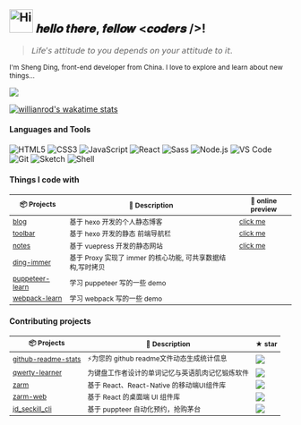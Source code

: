 <h2><img src="https://emojis.slackmojis.com/emojis/images/1588866973/8934/hellokittydance.gif?1588866973" alt="Hi" width="42" /> 𝒉𝒆𝒍𝒍𝒐 𝒕𝒉𝒆𝒓𝒆, 𝒇𝒆𝒍𝒍𝒐𝒘 <𝒄𝒐𝒅𝒆𝒓𝒔 />!</h2>

> 𝘓𝘪𝘧𝘦’𝘴 𝘢𝘵𝘵𝘪𝘵𝘶𝘥𝘦 𝘵𝘰 𝘺𝘰𝘶 𝘥𝘦𝘱𝘦𝘯𝘥𝘴 𝘰𝘯 𝘺𝘰𝘶𝘳 𝘢𝘵𝘵𝘪𝘵𝘶𝘥𝘦 𝘵𝘰 𝘪𝘵.

<p style="font-size: 12px">I'm Sheng Ding, front-end developer from China. I love to explore and learn about new things...</p>

![](https://github-readme-stats-git-dev.bestdingsheng.vercel.app/api?username=BestDingSheng&show_icons=true&theme=deson&title_color=bd93f9&icon_color=a4ffff&text_color=c264af&bg_color=282a36)

[![willianrod's wakatime stats](https://github-readme-stats-git-dev.bestdingsheng.vercel.app/api/wakatime?username=BestDingSheng&theme=deson&title_color=bd93f9&icon_color=a4ffff&text_color=c264af&bg_color=282a36)](https://github.com/anuraghazra/github-readme-stats)

#### Languages and Tools

![HTML5](https://img.shields.io/badge/-HTML5-%23E34C26?style=flat&logo=html5&logoColor=ffffff)
![CSS3](https://img.shields.io/badge/-CSS3-%23197CBE?style=flat&logo=css3)
![JavaScript](https://img.shields.io/badge/-JavaScript-%23F7DF1C?style=flat&logo=javascript&logoColor=000000&labelColor=%23ECD83E&color=%23ECD83E)
![React](https://img.shields.io/badge/-React-%2320232A?logoColor=61DAFB&style=flat&logo=react)
![Sass](https://img.shields.io/badge/-Sass-%23CB6498?style=flat&logo=sass&logoColor=ffffff)
![Node.js](https://img.shields.io/badge/-Node.js-%23579050?style=flat&logo=node.js&logoColor=ffffff)
![VS Code](https://img.shields.io/badge/-VSCode-%230066B8?style=flat&logo=visual-studio-code)
![Git](https://img.shields.io/badge/-Git-%23ED5A47?style=flat&logo=git&logoColor=%23ffffff)
![Sketch](https://img.shields.io/badge/-Sketch-%23FDAD00?style=flat&logo=sketch&logoColor=ffffff)
![Shell](https://img.shields.io/badge/-Shell-%2389E051?style=flat&logo=powershell&logoColor=ffffff)

#### Things I code with

<table style="font-size: 12px">
  <thead align="center">
    <tr>
      <th>📦 Projects</th>
      <th>📃 Description</th>
      <th>🌈 online preview </th>
    </tr>
  </thead>

  <tbody>
    <tr>
      <td><a target="_blank" href="https://github.com/BestDingSheng/blog2020">blog</a></td>
      <td>基于 hexo 开发的个人静态博客</td>
      <td><a target="_blank" href="http://jsding96.cn">click me</a></td>
    </tr>
    <tr>
      <td><a target="_blank" href="https://github.com/BestDingSheng/toolbar">toolbar</a></td>
      <td>基于 hexo 开发的静态 前端导航栏</td>
      <td><a target="_blank" href="http://box.jsding96.cn">click me</a></td>
    </tr>
    <tr>
      <td><a target="_blank" href="https://github.com/BestDingSheng/my-notes">notes</a></td>
      <td>基于 vuepress 开发的静态网站  </td>
       <td> <a target="_blank" href="https://notes.jsding96.cn/">click me</a> </td>
    </tr>
    <tr>
      <td><a target="_blank" href="https://github.com/BestDingSheng/ding-immer">ding-immer</a></td>
      <td> 基于 Proxy 实现了 immer 的核心功能, 可共享数据结构,写时拷贝  </td>
      <td></td>
    </tr>
		<tr>
			<td><a target="_blank" href="https://github.com/BestDingSheng/puppeteer-learn">puppeteer-learn</a></td>
			<td>  学习 puppeteer 写的一些 demo </td>
			<td></td>
		</tr>
		<tr>
			<td><a target="_blank" href="https://github.com/BestDingSheng/learn-webpack">webpack-learn</a></td>
			<td>  学习 webpack 写的一些 demo </td>
			<td></td>
		</tr>
  </tbody>
</table>

#### Contributing projects

<table style="font-size: 12px">
  <thead align="center">
    <tr>
      <th>📦 Projects</th>
      <th>📃 Description</th>
      <th>★ star</th>
    </tr>
  </thead>

  <tbody>
    <tr>
      <td><a target="_blank" href="https://github.com/anuraghazra/github-readme-stats">github-readme-stats</a></td>
      <td>⚡为您的 github readme文件动态生成统计信息</td>
      <td>
        <img src='https://img.shields.io/github/stars/anuraghazra/github-readme-stats?style=plastic&labelColor=373f51&color=e07a5f'>
      </td>
    </tr>
    <tr>
      <td><a target="_blank" href="https://github.com/Kaiyiwing/qwerty-learner"> qwerty-learner</a></td>
      <td>为键盘工作者设计的单词记忆与英语肌肉记忆锻炼软件</td>
      <td>
        <img src='https://img.shields.io/github/stars/Kaiyiwing/qwerty-learner?style=plastic&labelColor=373f51&color=e07a5f'>
      </td>
    </tr>
     <tr>
      <td><a target="_blank" href="https://github.com/ZhongAnTech/zarm">zarm</a></td>
      <td>基于 React、React-Native 的移动端UI组件库</td>
      <td>
        <img src='https://img.shields.io/github/stars/ZhongAnTech/zarm?style=plastic&labelColor=373f51&color=e07a5f'>
      </td>
    </tr>
    <tr>
      <td><a target="_blank" href="https://github.com/JeromeLin/zarm-web">zarm-web</a></td>
      <td>基于 React 的桌面端 UI 组件库</td>
      <td>
        <img src='https://img.shields.io/github/stars/JeromeLin/zarm-web?style=plastic&labelColor=373f51&color=e07a5f'>
      </td>
    </tr>
    <tr>
      <td><a target="_blank" href="https://github.com/xiaojia21190/jd_seckill_cli">jd_seckill_cli</a></td>
      <td> 基于 puppteer 自动化预约，抢购茅台 </td>
      <td>
        <img src='https://img.shields.io/github/stars/xiaojia21190/jd_seckill_cli?style=plastic&labelColor=373f51&color=e07a5f'>
      </td>
    </tr>
  </tbody>
</table>